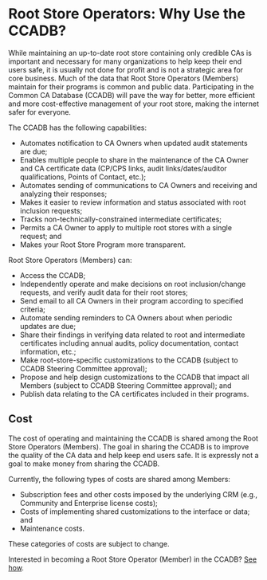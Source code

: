 # Root Store Operators: Why Use the CCADB? #

While maintaining an up-to-date root store containing only credible CAs is
important and necessary for many organizations to help keep their end users
safe, it is usually not done for profit and is not a strategic area for core
business. Much of the data that Root Store Operators (Members) maintain for their
programs is common and public data. Participating in the Common CA Database
(CCADB) will pave the way for better, more efficient and more cost-effective
management of your root store, making the internet safer for everyone.

The CCADB has the following capabilities:

* Automates notification to CA Owners when updated audit statements are due;
* Enables multiple people to share in the maintenance of the CA Owner and CA certificate data
  (CP/CPS links, audit links/dates/auditor qualifications, Points of Contact,
  etc.);
* Automates sending of communications to CA Owners and receiving and analyzing their
  responses;
* Makes it easier to review information and status associated with root
 inclusion requests;
* Tracks non-technically-constrained intermediate certificates;
* Permits a CA Owner to apply to multiple root stores with a single request; and
* Makes your Root Store Program more transparent.


Root Store Operators (Members) can:

* Access the CCADB;
* Independently operate and make decisions on root inclusion/change requests,
  and verify audit data for their root stores;
* Send email to all CA Owners in their program according to specified criteria;
* Automate sending reminders to CA Owners about when periodic updates are due;
* Share their findings in verifying data related to root and intermediate
  certificates including annual audits, policy documentation, contact
  information, etc.;
* Make root-store-specific customizations to the CCADB (subject to CCADB Steering Committee
  approval);
* Propose and help design customizations to the CCADB that impact all
  Members (subject to CCADB Steering Committee approval); and
* Publish data relating to the CA certificates included in their programs.


## Cost ##

The cost of operating and maintaining the CCADB is shared among
the Root Store Operators (Members). The goal in sharing the CCADB is to
improve the quality of the CA data and help keep end users safe. It is
expressly not a goal to make money from sharing the CCADB.

Currently, the following types of costs are shared among Members:

* Subscription fees and other costs imposed by the underlying CRM (e.g.,
  Community and Enterprise license costs);
* Costs of implementing shared customizations to the interface or data; and
* Maintenance costs.

These categories of costs are subject to change.

Interested in becoming a Root Store Operator (Member) in the CCADB? [See how](how).
